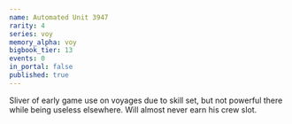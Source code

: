 ```yaml
---
name: Automated Unit 3947
rarity: 4
series: voy
memory_alpha: voy
bigbook_tier: 13
events: 0
in_portal: false
published: true
---
```


Sliver of early game use on voyages due to skill set, but not powerful there while being useless elsewhere. Will almost never earn his crew slot.
